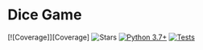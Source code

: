 # Dice Game
[![Coverage]][Coverage]
![Stars](https://img.shields.io/github/stars/vxempire/game.svg?logo=github)
[![Python 3.7+](https://img.shields.io/badge/python-3.7+-blue.svg)](https://www.python.org/downloads/release/python-370/)
[![Tests](https://github.com/vxempire/game/actions/workflows/ci.yml/badge.svg)](https://github.com/vxempire/game/actions/workflows/ci.yml)
